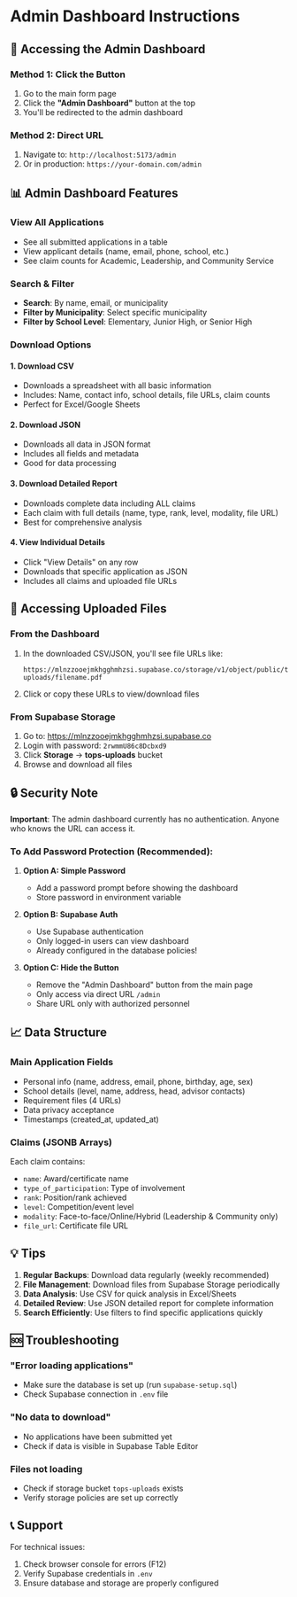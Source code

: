 # Admin Dashboard Instructions

## 🔐 Accessing the Admin Dashboard

### Method 1: Click the Button
1. Go to the main form page
2. Click the **"Admin Dashboard"** button at the top
3. You'll be redirected to the admin dashboard

### Method 2: Direct URL
1. Navigate to: `http://localhost:5173/admin`
2. Or in production: `https://your-domain.com/admin`

## 📊 Admin Dashboard Features

### View All Applications
- See all submitted applications in a table
- View applicant details (name, email, phone, school, etc.)
- See claim counts for Academic, Leadership, and Community Service

### Search & Filter
- **Search**: By name, email, or municipality
- **Filter by Municipality**: Select specific municipality
- **Filter by School Level**: Elementary, Junior High, or Senior High

### Download Options

#### 1. Download CSV
- Downloads a spreadsheet with all basic information
- Includes: Name, contact info, school details, file URLs, claim counts
- Perfect for Excel/Google Sheets

#### 2. Download JSON
- Downloads all data in JSON format
- Includes all fields and metadata
- Good for data processing

#### 3. Download Detailed Report
- Downloads complete data including ALL claims
- Each claim with full details (name, type, rank, level, modality, file URL)
- Best for comprehensive analysis

#### 4. View Individual Details
- Click "View Details" on any row
- Downloads that specific application as JSON
- Includes all claims and uploaded file URLs

## 📁 Accessing Uploaded Files

### From the Dashboard
1. In the downloaded CSV/JSON, you'll see file URLs like:
   ```
   https://mlnzzooejmkhgghmhzsi.supabase.co/storage/v1/object/public/tops-uploads/filename.pdf
   ```
2. Click or copy these URLs to view/download files

### From Supabase Storage
1. Go to: https://mlnzzooejmkhgghmhzsi.supabase.co
2. Login with password: `2rwmmU86c8Dcbxd9`
3. Click **Storage** → **tops-uploads** bucket
4. Browse and download all files

## 🔒 Security Note

**Important**: The admin dashboard currently has no authentication. Anyone who knows the URL can access it.

### To Add Password Protection (Recommended):

1. **Option A: Simple Password**
   - Add a password prompt before showing the dashboard
   - Store password in environment variable

2. **Option B: Supabase Auth**
   - Use Supabase authentication
   - Only logged-in users can view dashboard
   - Already configured in the database policies!

3. **Option C: Hide the Button**
   - Remove the "Admin Dashboard" button from the main page
   - Only access via direct URL `/admin`
   - Share URL only with authorized personnel

## 📈 Data Structure

### Main Application Fields
- Personal info (name, address, email, phone, birthday, age, sex)
- School details (level, name, address, head, advisor contacts)
- Requirement files (4 URLs)
- Data privacy acceptance
- Timestamps (created_at, updated_at)

### Claims (JSONB Arrays)
Each claim contains:
- `name`: Award/certificate name
- `type_of_participation`: Type of involvement
- `rank`: Position/rank achieved
- `level`: Competition/event level
- `modality`: Face-to-face/Online/Hybrid (Leadership & Community only)
- `file_url`: Certificate file URL

## 💡 Tips

1. **Regular Backups**: Download data regularly (weekly recommended)
2. **File Management**: Download files from Supabase Storage periodically
3. **Data Analysis**: Use CSV for quick analysis in Excel/Sheets
4. **Detailed Review**: Use JSON detailed report for complete information
5. **Search Efficiently**: Use filters to find specific applications quickly

## 🆘 Troubleshooting

### "Error loading applications"
- Make sure the database is set up (run `supabase-setup.sql`)
- Check Supabase connection in `.env` file

### "No data to download"
- No applications have been submitted yet
- Check if data is visible in Supabase Table Editor

### Files not loading
- Check if storage bucket `tops-uploads` exists
- Verify storage policies are set up correctly

## 📞 Support

For technical issues:
1. Check browser console for errors (F12)
2. Verify Supabase credentials in `.env`
3. Ensure database and storage are properly configured
